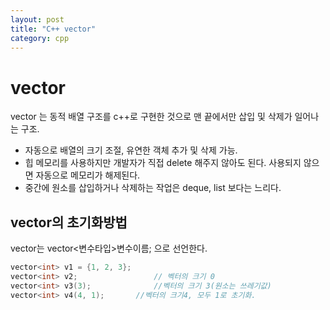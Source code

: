 ```yaml
---
layout: post
title: "C++ vector"
category: cpp
---
```

# vector
vector 는 동적 배열 구조를 c++로 구현한 것으로 맨 끝에서만 삽입 및 삭제가 일어나는 구조.
-  자동으로 배열의 크기 조절, 유연한 객체 추가 및 삭제 가능.
- 힙 메모리를 사용하지만 개발자가 직접 delete 해주지 않아도 된다. 사용되지 않으면 자동으로 메모리가 해제된다.
- 중간에 원소를 삽입하거나 삭제하는 작업은 deque, list 보다는 느리다.

## vector의 초기화방법
vector는 vector<변수타입>변수이름; 으로 선언한다.


```c++
vector<int> v1 = {1, 2, 3};
vector<int> v2;					// 벡터의 크기 0
vector<int> v3(3);				//벡터의 크기 3(원소는 쓰레기값)
vector<int> v4(4, 1);		//벡터의 크기4, 모두 1로 초기화.
```
